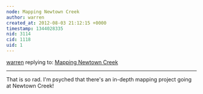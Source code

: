 ```yaml
---
node: Mapping Newtown Creek 
author: warren
created_at: 2012-08-03 21:12:15 +0000
timestamp: 1344028335
nid: 3114
cid: 1118
uid: 1
---
```




[warren](../profile/warren) replying to: [Mapping Newtown Creek ](../notes/changeadmin/8-3-2012/mapping-newtown-creek)

----
That is so rad. I'm psyched that there's an in-depth mapping project going at Newtown Creek!
